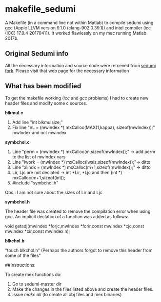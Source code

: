 # makefile_sedumi

A Makefile (in a command line not within Matlab) to compile sedumi using gcc (Apple LLVM version 9.1.0 (clang-902.0.39.1)) and intel compiler (icc (ICC) 17.0.4 20170411). It worked flawlessly on my mac running Matlab 2017b.   

## Original Sedumi info

All the necessary information and source code were retrieved from [sedumi fork](https://github.com/sqlp/sedumi/). Please visit that web page for the necessary information

## What has been modified

To get the makefile working (*icc* and *gcc* problems) I had to create new header files and modify some c sources.  

**blkmul.c**

1. Add line "int blkmulsize;"
2. Fix line "nL = (mwindex \*) mxCalloc(MAX(1,kappa), sizeof(mwIndex));" mwIndex and not mwindex
 
**symbchol.c**

1. Line "perm   = (mwIndex \*) mxCalloc(m,sizeof(mwIndex));" -> add perm to the list of mwIndex vars
2. Line "iwork = (mwIndex \*) mxCalloc(iwsiz,sizeof(mwIndex));"-> ditto
3. Line "xlindx = (mwIndex \*) mxCalloc(m+1,sizeof(mwIndex));" -> ditto
4. Lir, Ljc are not declated -> int \*Lir, \*Ljc and then (int \*) mxCalloc(m+1,sizeof(int));
5. \#include "symbchol.h"

Obs.:  I am not sure about the sizes of Lir and Ljc

**symbchol.h**

The header file was created to remove the compilation error when using gcc.  An implicit declation of a function was added as follows:

void getadj(mwIndex \*forjc,mwIndex \*forir,const mwIndex \*cjc,const mwIndex \*cir,const mwIndex n);

**blkchol.h**
 
"touch blkchol.h"  (Perhaps the authors forgot to remove this header from some of the files"
 
##Instructions:

To create mex functions do: 

1. Go to sedumi-master dir
2. Make the changes in the files listed above and create the header files.
3. Issue *make all* (to create all obj files and mex binaries) 

